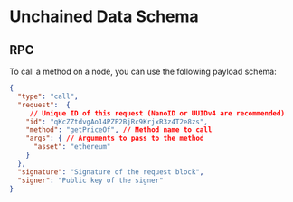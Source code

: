 # Unchained Data Schema

## RPC

To call a method on a node, you can use the following payload schema:

```JSON
{
  "type": "call",
  "request":  {
     // Unique ID of this request (NanoID or UUIDv4 are recommended)
    "id": "qKcZZtdvgAo14PZP2BjRc9KrjxR3z4T2e8zs",
    "method": "getPriceOf", // Method name to call
    "args": { // Arguments to pass to the method
      "asset": "ethereum"
    }
  },
  "signature": "Signature of the request block",
  "signer": "Public key of the signer"
}
```
